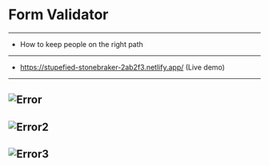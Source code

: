 # Form Validator
-----------------------------------------------------
* How to keep people on the right path
 ----------------------------------------------------
* https://stupefied-stonebraker-2ab2f3.netlify.app/ (Live demo)
-----------------------------------------------------
![Error](https://user-images.githubusercontent.com/72126060/133803819-c7c82d8f-9623-4b0a-bec9-e060ebd23d15.jpg)
-----------------------------------------------------
![Error2](https://user-images.githubusercontent.com/72126060/133803823-71c347a4-4161-4583-ab88-d46b79e8755d.jpg)
-----------------------------------------------------
![Error3](https://user-images.githubusercontent.com/72126060/133803824-0a0cc954-5493-4e23-92bb-1bc6c2f03d50.jpg)
-----------------------------------------------------

